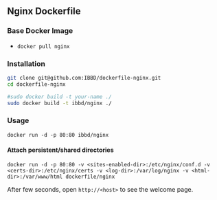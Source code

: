 ## Nginx Dockerfile


### Base Docker Image

* ```docker pull nginx```


### Installation

```sh 
git clone git@github.com:IBBD/dockerfile-nginx.git
cd dockerfile-nginx

#sudo docker build -t your-name ./
sudo docker build -t ibbd/nginx ./
```

### Usage

    docker run -d -p 80:80 ibbd/nginx

#### Attach persistent/shared directories

    docker run -d -p 80:80 -v <sites-enabled-dir>:/etc/nginx/conf.d -v <certs-dir>:/etc/nginx/certs -v <log-dir>:/var/log/nginx -v <html-dir>:/var/www/html dockerfile/nginx

After few seconds, open `http://<host>` to see the welcome page.
